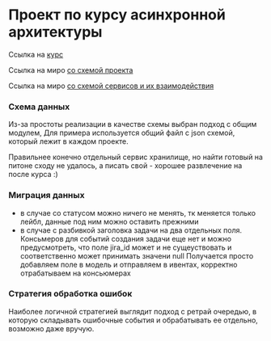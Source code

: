 # Проект по курсу асинхронной архитектуры

Ссылка на [курс](https://education.borshev.com/architecture)

Ссылка на миро [со схемой проекта](https://miro.com/app/board/o9J_lpfkgJo=/) 

Ссылка на миро [со схемой сервисов и их взаимодействия](https://miro.com/app/board/o9J_lnHAte0=/?invite_link_id=650583933091)


### Схема данных
Из-за простоты реализации в качестве схемы выбран подход с общим модулем, Для примера используется общий файл с json схемой, который лежит в каждом проекте.

Правильнее конечно отдельный сервис хранилище, но найти готовый на питоне сходу не удалось, а писать свой - хорошее развлечение на после курса :) 

### Миграция данных
- в случае со статусом можно ничего не менять, тк меняется только лейбл, данные под ним можно оставить прежними
- в случае с разбивкой заголовка задачи на два отдельных поля. Консьмеров для событий создания задачи еще нет и можно предусмотреть, что поле jira_id может и не сущеуствовать и соответственно может принимать значени null
Получается просто добавляем поле в модель и отправляем в ивентах, корректно отрабатываем на консьюмерах

### Стратегия обработка ошибок
Наиболее логичной стратегией выглядит подход с ретрай очередью, в которую складывать ошибочные события и обрабатывать ее отдельно, возможно даже вручую.
